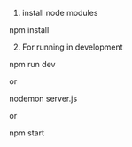 1. install node modules 
 
npm install

2. For running in development

npm run dev

or 

nodemon server.js

or

npm start